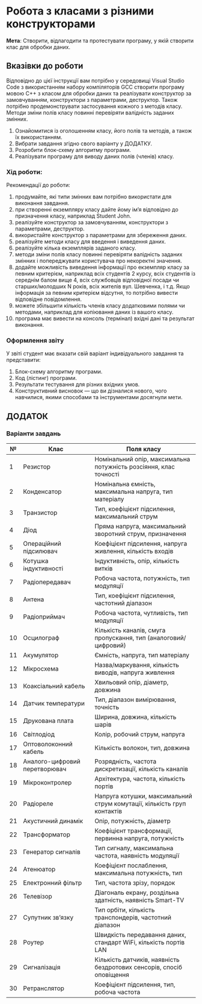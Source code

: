 # Робота з класами з різними конструкторами
**Мета**: Створити, відлагодити та протестувати програму, у якій створити клас для обробки даних.

## Вказівки до роботи
Відповідно до цієї інструкції вам потрібно у середовищі Visual Studio Code з використанням набору компіляторів GCC створити програму мовою C++ з класом для обробки даних та реалізувати конструктор за замовчуванням, конструктори з параметрами, деструктор. Також   потрібно продемонструвати застосування кожного з методів класу. Методи зміни полів класу повинні перевіряти валідність 
заданих змінних. 
1. Ознайомитися із оголошенням класу, його полів та методів, а також їх використанням.
2. Вибрати завдання згідно свого варіанту у ДОДАТКУ.
3. Розробити блок-схему алгоритму програми.
4. Реалізувати програму для виводу даних полів (членів) класу.

### Хід роботи:
Рекомендації до роботи:
1. продумайте, які типи змінних вам потрібно використати для виконання завдання.
2. при створенні екземпляру класу дайте йому ім’я відповідно до призначення класу, наприклад Student John.
3. реалізуйте конструктор за замовчуванням, конструктори з параметрами, деструктор.
4. використайте конструктор з параметрами для збереження даних.
5. реалізуйте методи класу для введення і виведення даних.
6. реалізуйте кілька екземплярів заданого класу. 
7. методи зміни полів класу повинні перевіряти валідність заданих змінних і попереджувати користувача про некоректні значення.
8. додайте можливість виведення інформації про екземпляр класу за певним критерієм, наприклад  всіх студентів 2 курсу, всіх   студентів із середнім балом вище 4, всіх службовців відповідної посади чи старших/молодших N років, всіх жителів вул. Шевченка, і т.д. Якщо інформація за певним критерієм відсутня, то потрібно вивести відповідне повідомлення.
9. можете збільшити кількість членів класу додатковими полями чи методами, наприклад для копіювання даних із вашого класу.
10. програма має вивести на консоль (термінал) вхідні дані та результат виконання.

### Оформлення звіту
У звіті студент має вказати свій варіант індивідуального завдання та представити:
1. Блок-схему алгоритму програми.
2. Код (лістинг) програми.
3. Результати тестування для різних вхідних умов.
4. Конструктивний висновок — що ви дізналися нового, чого навчилися, якими способами та інструментами досягнули мети.

## ДОДАТОК

### Варіанти завдань

|  № |              Клас             |                              Поля класу                                 |
|----|-------------------------------|-------------------------------------------------------------------------|
|  1 | Резистор                      | Номінальний опір, максимальна потужність розсіяння, клас точності       |
|  2 | Конденсатор                   | Номінальна ємність, максимальна напруга, тип матеріалу                  |
|  3 | Транзистор                    | Тип, коефіцієнт підсилення, максимальний струм                          |
|  4 | Діод                          | Пряма напруга, максимальний зворотний струм, призначення                |
|  5 | Операційний підсилювач        | Коефіцієнт підсилення, напруга живлення, кількість входів               |
|  6 | Котушка індуктивності         | Індуктивність, опір, кількість витків                                   |
|  7 | Радіопередавач                | Робоча частота, потужність, тип модуляції                               |
|  8 | Антена                        | Тип, коефіцієнт підсилення, частотний діапазон                          |
|  9 | Радіоприймач                  | Робоча частота, чутливість, тип модуляції                               |
| 10 | Осцилограф                    | Кількість каналів, смуга пропускання, тип (аналоговий/цифровий)         |
| 11 | Акумулятор                    | Ємність, напруга, тип матеріалу                                         |
| 12 | Мікросхема                    | Назва/маркування, кількість виводів, напруга живлення                   |
| 13 | Коаксіальний кабель           | Хвильовий опір, діаметр, довжина                                        |
| 14 | Датчик температури            | Тип, діапазон вимірювання, точність                                     |
| 15 | Друкована плата               | Ширина, довжина, кількість шарів                                        |
| 16 | Світлодіод                    | Колір, робочий струм, напруга                                           |
| 17 | Оптоволоконний кабель         | Кількість волокон, тип, довжина                                         |
| 18 | Аналого-цифровий перетворювач | Розрядність, частота дискретизації, кількість каналів                   |
| 19 | Мікроконтролер                | Архітектура, частота, кількість портів                                  |
| 20 | Радіореле                     | Напруга котушки, максимальний струм комутації, кількість груп контактів |
| 21 | Акустичний динамік            | Опір, потужність, діаметр                                               |
| 22 | Трансформатор                 | Коефіцієнт трансформації, первинна напруга, потужність                  |
| 23 | Генератор сигналів            | Тип сигналу, максимальна частота, наявність модуляції                   |
| 24 | Атенюатор                     | Коефіцієнт послаблення, максимальна потужність, тип                     |
| 25 | Електронний фільтр            | Тип, частота зрізу, порядок                                             |
| 26 | Телевізор                     | Діагональ екрану, роздільна здатність, наявність Smart-TV               |
| 27 | Супутник зв’язку              | Тип орбіти, кількість транспондерів, частотний діапазон                 |
| 28 | Роутер                        | Швидкість передавання даних, стандарт WiFi, кількість портів LAN        |
| 29 | Сигналізація                  | Кількість датчиків, наявність бездротових сенсорів, спосіб оповіщення   |
| 30 | Ретранслятор                  | Коефіцієнт підсилення, тип, робоча частота                              |
